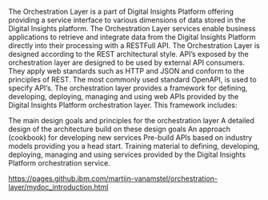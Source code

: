 The Orchestration Layer is a part of Digital Insights Platform offering providing a service interface to various dimensions of data stored in the Digital Insights platform. The Orchestration Layer services enable business applications to retrieve and integrate data from the Digital Insights Platform directly into their processing with a RESTFull API. The Orchestration Layer is designed according to the REST architectural style. API’s exposed by the orchestration layer are designed to be used by external API consumers. They apply web standards such as HTTP and JSON and conform to the principles of REST. The most commonly used standard OpenAPI, is used to specify API’s. The orchestration layer provides a framework for defining, developing, deploying, managing and using web APIs provided by the Digital Insights Platform orchestration layer. This framework includes:

The main design goals and principles for the orchestration layer
A detailed design of the architecture build on these design goals
An approach (cookbook) for developing new services
Pre-build APIs based on industry models providing you a head start.
Training material to defining, developing, deploying, managing and using services provided by the Digital Insights Platform orchestration service.


https://pages.github.ibm.com/martijn-vanamstel/orchestration-layer/mydoc_introduction.html
